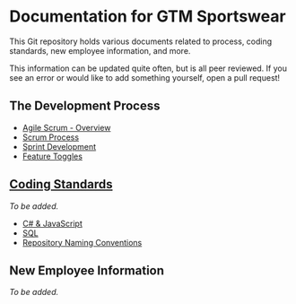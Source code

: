 # Documentation for GTM Sportswear
This Git repository holds various documents related to process, coding standards, new employee information, and more.

This information can be updated quite often, but is all peer reviewed. If you see an error or would like to add something yourself, open a pull request!

## The Development Process

* [Agile Scrum - Overview](scrum)
* [Scrum Process](process/process.md)
* [Sprint Development](process/sprints.md)
* [Feature Toggles](process/feature-toggles.md)


## [Coding Standards](/codingstandards)
*To be added.*

* [C# & JavaScript](/#)
* [SQL](/#)
* [Repository Naming Conventions](/codingstandards/respositorynamingconventions.md)

## New Employee Information
*To be added.*
